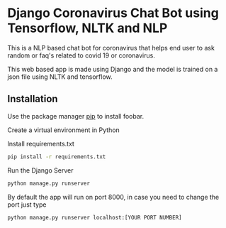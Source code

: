# Django Coronavirus Chat Bot using Tensorflow, NLTK and NLP

This is a NLP based chat bot for coronavirus that helps end user to ask random or faq's related to covid 19 or coronavirus.

This web based app is made using Django and the model is trained on a json file using NLTK and tensorflow.

## Installation

Use the package manager [pip](https://pip.pypa.io/en/stable/) to install foobar.

Create a virtual environment in Python

Install requirements.txt
```bash
pip install -r requirements.txt
```
Run the Django Server
```bash
python manage.py runserver
```
By default the app will run on port 8000, in case you need to change the port just type

```bash
python manage.py runserver localhost:[YOUR PORT NUMBER]
```
